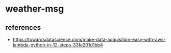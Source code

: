 # weather-msg


## references
- https://towardsdatascience.com/make-data-acquisition-easy-with-aws-lambda-python-in-12-steps-33fe201d1bb4